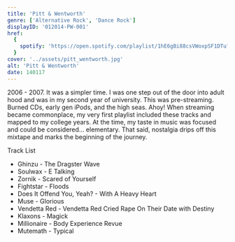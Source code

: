 ```yaml
---
title: 'Pitt & Wentworth'
genre: ['Alternative Rock', 'Dance Rock']
displayID: '012014-PW-001'
href:
  {
    spotify: 'https://open.spotify.com/playlist/1hE6gBi88csVWoxpSF1DTu?si=17c12d2b4a8b4236',
  }
cover: '../assets/pitt_wentworth.jpg'
alt: 'Pitt & Wentworth'
date: 140117
---
```


2006 - 2007. It was a simpler time. I was one step out of the door into adult hood and was in my second year of university. This was pre-streaming. Burned CDs, early gen iPods, and the high seas. Ahoy! When streaming became commonplace, my very first playlist included these tracks and mapped to my college years. At the time, my taste in music was focused and could be considered... elementary. That said, nostalgia drips off this mixtape and marks the beginning of the journey.

Track List

- Ghinzu - The Dragster Wave
- Soulwax - E Talking
- Zornik - Scared of Yourself
- Fightstar - Floods
- Does It Offend You, Yeah? - With A Heavy Heart
- Muse - Glorious
- Vendetta Red - Vendetta Red Cried Rape On Their Date with Destiny
- Klaxons - Magick
- Millionaire - Body Experience Revue
- Mutemath - Typical
